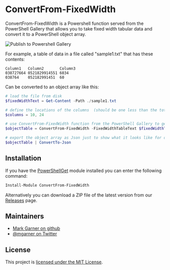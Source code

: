 # ConvertFrom-FixedWidth

ConvertFrom-FixedWidth is a Powershell function served from the PowerShell Gallery that allows you to take fixed width tabular data and convert it to a PowerShell object array. 

![Publish to Powershell Gallery](https://github.com/markgar/ConvertFrom-FixedWidth/workflows/Publish%20to%20Powershell%20Gallery/badge.svg)

For example, a table of data in a file called "sample1.txt" that has these contents:

```
Column1   Column2       Column3
038727664 0521829914551 6034
038764    052182991451  60
```

Can be converted to an object array like this:
```PowerShell
# load the file from disk
$fixedWidthText = Get-Content -Path ./sample1.txt

# define the locations of the columns  (should be one less than the total number of columns)
$columns = 10, 24

# use ConvertFrom-FixedWidth function from the PowerShell Gallery to get an object array
$objectTable = ConvertFrom-FixedWidth -FixedWidthTableText $fixedWidthText -ColumnIndexArray $columns

# export the object array as Json just to show what it looks like for debugging
$objectTable | ConvertTo-Json
```

## Installation

If you have the [PowerShellGet](https://msdn.microsoft.com/powershell/gallery/readme) module installed
you can enter the following command:

```PowerShell
Install-Module ConvertFrom-FixedWidth
```

Alternatively you can download a ZIP file of the latest version from our [Releases](https://github.com/markgar/ConvertFrom-FixedWidth/releases)
page.

## Maintainers

- [Mark Garner on github](https://github.com/markgar)
- [@mgarner on Twitter](http://twitter.com/mgarner)

## License

This project is [licensed under the MIT License](LICENSE).